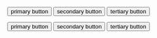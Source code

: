 <button class="au-btn au-btn--block js-focus-me">primary button</button>
<button class="au-btn au-btn--block au-btn--secondary js-focus-me">secondary button</button>
<button class="au-btn au-btn--block au-btn--tertiary js-focus-me">tertiary button</button>

<div class="au-body au-body--dark">
  <button class="au-btn au-btn--block au-btn--dark js-focus-me">primary button</button>
  <button class="au-btn au-btn--block au-btn--dark au-btn--secondary js-focus-me">secondary button</button>
  <button class="au-btn au-btn--block au-btn--dark au-btn--tertiary js-focus-me">tertiary button</button>
</div>
